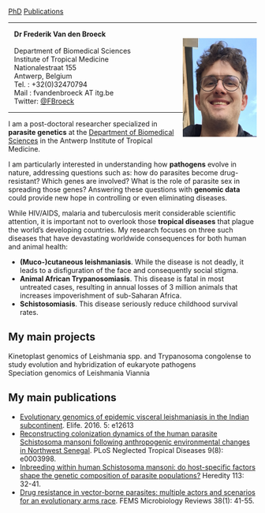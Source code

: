 
[PhD](PhD.md) [Publications](Publications.md)

---

&nbsp;&nbsp; **Dr Frederik Van den Broeck** <br />
<img align="right" width="150" height="200" src="images/idpic.png"> <br />
&nbsp;&nbsp; Department of Biomedical Sciences <br />
&nbsp;&nbsp; Institute of Tropical Medicine <br />
&nbsp;&nbsp; Nationalestraat 155 <br />
&nbsp;&nbsp; Antwerp, Belgium <br />
&nbsp;&nbsp; Tel.   : +32(0)32470794 <br />
&nbsp;&nbsp; Mail   : fvandenbroeck AT itg.be <br />
&nbsp;&nbsp; Twitter: [@FBroeck](https://twitter.com/FBroeck)

---

I am a post-doctoral researcher specialized in **parasite genetics** at the [Department of Biomedical Sciences](http://www.itg.be/e/department-of-biomedical-sciences) in the Antwerp Institute of Tropical Medicine. 

I am particularly interested in understanding how **pathogens** evolve in nature, addressing questions such as: how do parasites become drug-resistant? Which genes are involved? What is the role of parasite sex in spreading those genes? Answering these questions with **genomic data** could provide new hope in controlling or even eliminating diseases. 

While HIV/AIDS, malaria and tuberculosis merit considerable scientific attention, it is important not to overlook those **tropical diseases** that plague the world’s developing countries. My research focuses on three such diseases that have devastating worldwide consequences for both human and animal health:
* **(Muco-)cutaneous leishmaniasis**. While the disease is not deadly, it leads to a disfiguration of the face and consequently social stigma.
* **Animal African Trypanosomiasis**. This disease is fatal in most untreated cases, resulting in annual losses of 3 million animals that increases impoverishment of sub-Saharan Africa.
* **Schistosomiasis**. This disease seriously reduce childhood survival rates.

## My main projects
Kinetoplast genomics of Leishmania spp. and Trypanosoma congolense to study evolution and hybridization of eukaryote pathogens <br />
Speciation genomics of Leishmania Viannia

## My main publications
* [Evolutionary genomics of epidemic visceral leishmaniasis in the Indian subcontinent](https://doi.org/10.7554/eLife.12613). Elife. 2016. 5: e12613
* [Reconstructing colonization dynamics of the human parasite Schistosoma mansoni following anthropogenic environmental changes in Northwest Senegal](https://doi.org/10.1371/journal.pntd.0003998). PLoS Neglected Tropical Diseases 9(8): e0003998.
* [Inbreeding within human Schistosoma mansoni: do host-specific factors shape the genetic composition of parasite populations?](https://doi.org/10.1038/hdy.2014.13) Heredity 113: 32-41.
* [Drug resistance in vector-borne parasites: multiple actors and scenarios for an evolutionary arms race](https://doi.org/10.1111/1574-6976.12032). FEMS Microbiology Reviews 38(1): 41-55.

